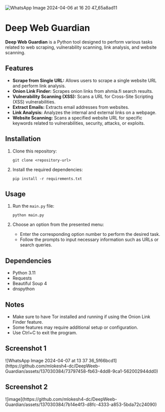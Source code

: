 ![WhatsApp Image 2024-04-06 at 16 20 47_65a8ad11](https://github.com/mlokesh4-dc/DeepWeeb-Guardian/assets/137030384/da18e223-a742-4df4-b183-927fd3097853)

<!DOCTYPE html>
<h1>Deep Web Guardian</h1>

<p><strong>Deep Web Guardian</strong> is a Python tool designed to perform various tasks related to web scraping, vulnerability scanning, link analysis, and website scanning.</p>

<h2>Features</h2>
<ul>
    <li><strong>Scrape from Single URL:</strong> Allows users to scrape a single website URL and perform link analysis.</li>
    <li><strong>Onion Link Finder:</strong> Scrapes onion links from ahmia.fi search results.</li>
    <li><strong>Vulnerability Scanning (XSS):</strong> Scans a URL for Cross-Site Scripting (XSS) vulnerabilities.</li>
    <li><strong>Extract Emails:</strong> Extracts email addresses from websites.</li>
    <li><strong>Link Analysis:</strong> Analyzes the internal and external links on a webpage.</li>
    <li><strong>Website Scanning:</strong> Scans a specified website URL for specific keywords related to vulnerabilities, security, attacks, or exploits.</li>
</ul>

<h2>Installation</h2>
<ol>
    <li>Clone this repository:</li>
    <pre><code>git clone &lt;repository-url&gt;</code></pre>
    <li>Install the required dependencies:</li>
    <pre><code>pip install -r requirements.txt</code></pre>
</ol>

<h2>Usage</h2>
<ol>
    <li>Run the <code>main.py</code> file:</li>
    <pre><code>python main.py</code></pre>
    <li>Choose an option from the presented menu:</li>
    <ul>
        <li>Enter the corresponding option number to perform the desired task.</li>
        <li>Follow the prompts to input necessary information such as URLs or search queries.</li>
    </ul>
</ol>

<h2>Dependencies</h2>
<ul>
    <li>Python 3.11</li>
    <li>Requests</li>
    <li>Beautiful Soup 4</li>
    <li>dnspython</li>
</ul>

<h2>Notes</h2>
<ul>
    <li>Make sure to have Tor installed and running if using the Onion Link Finder feature.</li>
    <li>Some features may require additional setup or configuration.</li>
    <li>Use Ctrl+C to exit the program.</li>
</ul>

 <h2>Screenshot 1</h2>
       ![WhatsApp Image 2024-04-07 at 13 37 36_5f66bcd1](https://github.com/mlokesh4-dc/DeepWeeb-Guardian/assets/137030384/73797458-fb63-4dd8-9ca1-562002944dd0)


 <h2>Screenshot 2</h2>
       ![image](https://github.com/mlokesh4-dc/DeepWeeb-Guardian/assets/137030384/7b14e4f3-d8fc-4333-a853-5bda72c24090)

</body>
</html>
